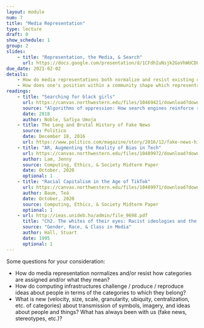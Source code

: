 ```yaml
---
layout: module
num: 7
title: "Media Representation"
type: lecture
draft: 0
show_schedule: 1
group: 2
slides: 
    - title: "Representation, the Media, & Search"
      url: https://docs.google.com/presentation/d/1CFdhIuNsjk2GoVhWUCDOoeTbMV2vdlXhxWUUk8XWeWk/edit?usp=sharing
due_date: 2021-02-02
details: 
    - How do media representations both normalize and resist existing categorization and classification schemes?
    - How does one's position within a community shape which representations are accepted and which are problematized?
readings:
    - title: "Searching for black girls"
      url: https://canvas.northwestern.edu/files/10469421/download?download_frd=1
      source: "Algorithms of oppression: How search engines reinforce racism"
      date: 2018
      author: Noble, Safiya Umoja
    - title: The Long and Brutal History of Fake News
      source: Politico
      date: December 18, 2016
      url: https://www.politico.com/magazine/story/2016/12/fake-news-history-long-violent-214535
    - title: "AR, Augmenting the Reality of Bias in Tech"
      url: https://canvas.northwestern.edu/files/10489972/download?download_frd=1
      author: Lam, Jenny
      source: Computing, Ethics, & Society Midterm Paper
      date: October, 2020
      optional: 1
    - title: "Racial Capitalism in the Age of TikTok"
      url: https://canvas.northwestern.edu/files/10489971/download?download_frd=1
      author: Baum, Teá
      date: October, 2020
      source: Computing, Ethics, & Society Midterm Paper
      optional: 1
    - url: http://ieas.unideb.hu/admin/file_9698.pdf
      title: "Ch2. The whites of their eyes: Racist ideologies and the media"
      source: "Gender, Race, & Class in Media"
      author: Hall, Stuart
      date: 1995
      optional: 1
---
```


Some questions for your consideration:

* How do media representation normalizes and/or resist how categories are assigned and/or what they mean? 
* How do computing infrastructures challenge / produce / reproduce ideas about people in terms of the categories to which they belong?
* What is new (velocity, size, scale, granularity, ubiquity, centralization, etc. of categories) about transmission of symbols, imagery, and ideas about people and things? What has always been with us (fake news, stereotypes, etc.)?
